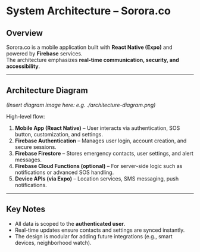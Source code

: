 # System Architecture – Sorora.co

## Overview
Sorora.co is a mobile application built with **React Native (Expo)** and powered by **Firebase** services.  
The architecture emphasizes **real-time communication, security, and accessibility**.

---

## Architecture Diagram
*(Insert diagram image here: e.g. ./architecture-diagram.png)*  

High-level flow:
1. **Mobile App (React Native)** – User interacts via authentication, SOS button, customization, and settings.
2. **Firebase Authentication** – Manages user login, account creation, and secure sessions.
3. **Firebase Firestore** – Stores emergency contacts, user settings, and alert messages.
4. **Firebase Cloud Functions (optional)** – For server-side logic such as notifications or advanced SOS handling.
5. **Device APIs (via Expo)** – Location services, SMS messaging, push notifications.

---

## Key Notes
- All data is scoped to the **authenticated user**.
- Real-time updates ensure contacts and settings are synced instantly.
- The design is modular for adding future integrations (e.g., smart devices, neighborhood watch).
